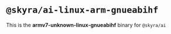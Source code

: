 # `@skyra/ai-linux-arm-gnueabihf`

This is the **armv7-unknown-linux-gnueabihf** binary for `@skyra/ai`
